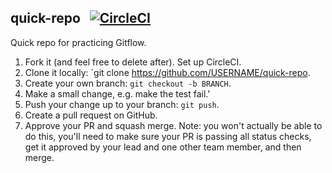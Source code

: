 ## quick-repo &nbsp; [![CircleCI](https://circleci.com/gh/sumeet-bansal/quick-repo/tree/master.svg?style=svg)](https://circleci.com/gh/sumeet-bansal/quick-repo/tree/master)
Quick repo for practicing Gitflow.

1. Fork it (and feel free to delete after). Set up CircleCI.
2. Clone it locally: `git clone https://github.com/USERNAME/quick-repo.
3. Create your own branch: `git checkout -b BRANCH`.
4. Make a small change, e.g. make the test fail.'
5. Push your change up to your branch: `git push`.
6. Create a pull request on GitHub.
7. Approve your PR and squash merge. Note: you won't actually be able to do this, you'll need to make sure your PR is passing all status checks, get it approved by your lead and one other team member, and then merge.
